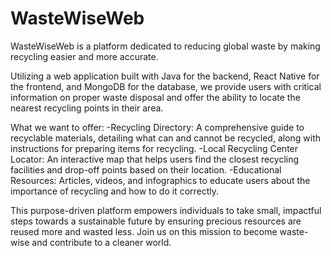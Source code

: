 # WasteWiseWeb

WasteWiseWeb is a platform dedicated to reducing global waste by making recycling easier and more accurate. 

Utilizing a web application built with Java for the backend, React Native for the frontend, and MongoDB for the database, we provide users with critical information on proper waste disposal and offer the ability to locate the nearest recycling points in their area. 

What we want to offer:
-Recycling Directory: A comprehensive guide to recyclable materials, detailing what can and cannot be recycled, along with instructions for preparing items for recycling.
-Local Recycling Center Locator: An interactive map that helps users find the closest recycling facilities and drop-off points based on their location.
-Educational Resources: Articles, videos, and infographics to educate users about the importance of recycling and how to do it correctly.

This purpose-driven platform empowers individuals to take small, impactful steps towards a sustainable future by ensuring precious resources are reused more and wasted less. Join us on this mission to become waste-wise and contribute to a cleaner world.
